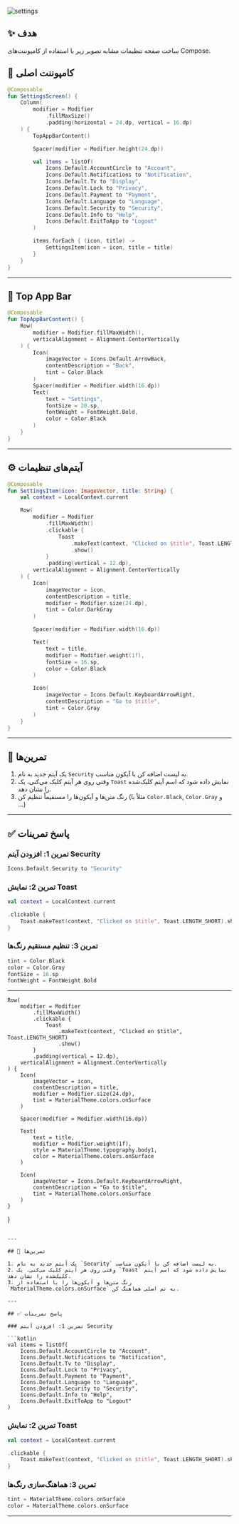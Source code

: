 



![settings](https://github.com/user-attachments/assets/71b9fda3-de7e-4f7b-ac86-df867f7b5c59)




## ✨ هدف

ساخت صفحه تنظیمات مشابه تصویر زیر با استفاده از کامپوننت‌های Compose.

## 📱 کامپوننت اصلی

```kotlin
@Composable
fun SettingsScreen() {
    Column(
        modifier = Modifier
            .fillMaxSize()
            .padding(horizontal = 24.dp, vertical = 16.dp)
    ) {
        TopAppBarContent()

        Spacer(modifier = Modifier.height(24.dp))

        val items = listOf(
            Icons.Default.AccountCircle to "Account",
            Icons.Default.Notifications to "Notification",
            Icons.Default.Tv to "Display",
            Icons.Default.Lock to "Privacy",
            Icons.Default.Payment to "Payment",
            Icons.Default.Language to "Language",
            Icons.Default.Security to "Security",
            Icons.Default.Info to "Help",
            Icons.Default.ExitToApp to "Logout"
        )

        items.forEach { (icon, title) ->
            SettingsItem(icon = icon, title = title)
        }
    }
}
```

---

## 📌 Top App Bar

```kotlin
@Composable
fun TopAppBarContent() {
    Row(
        modifier = Modifier.fillMaxWidth(),
        verticalAlignment = Alignment.CenterVertically
    ) {
        Icon(
            imageVector = Icons.Default.ArrowBack,
            contentDescription = "Back",
            tint = Color.Black
        )
        Spacer(modifier = Modifier.width(16.dp))
        Text(
            text = "Settings",
            fontSize = 20.sp,
            fontWeight = FontWeight.Bold,
            color = Color.Black
        )
    }
}
```

---

## ⚙️ آیتم‌های تنظیمات

```kotlin
@Composable
fun SettingsItem(icon: ImageVector, title: String) {
    val context = LocalContext.current

    Row(
        modifier = Modifier
            .fillMaxWidth()
            .clickable {
                Toast
                    .makeText(context, "Clicked on $title", Toast.LENGTH_SHORT)
                    .show()
            }
            .padding(vertical = 12.dp),
        verticalAlignment = Alignment.CenterVertically
    ) {
        Icon(
            imageVector = icon,
            contentDescription = title,
            modifier = Modifier.size(24.dp),
            tint = Color.DarkGray
        )

        Spacer(modifier = Modifier.width(16.dp))

        Text(
            text = title,
            modifier = Modifier.weight(1f),
            fontSize = 16.sp,
            color = Color.Black
        )

        Icon(
            imageVector = Icons.Default.KeyboardArrowRight,
            contentDescription = "Go to $title",
            tint = Color.Gray
        )
    }
}
```

---

## 🧪 تمرین‌ها

1. یک آیتم جدید به نام `Security` به لیست اضافه کن با آیکون مناسب.
2. وقتی روی هر آیتم کلیک می‌کنی، یک `Toast` نمایش داده شود که اسم آیتم کلیک‌شده را نشان دهد.
3. رنگ متن‌ها و آیکون‌ها را مستقیماً تنظیم کن (مثلاً با `Color.Black`, `Color.Gray` و ...)

---

## ✅ پاسخ تمرینات

### تمرین 1: افزودن آیتم Security

```kotlin
Icons.Default.Security to "Security"
```

### تمرین 2: نمایش Toast

```kotlin
val context = LocalContext.current

.clickable {
    Toast.makeText(context, "Clicked on $title", Toast.LENGTH_SHORT).show()
}
```

### تمرین 3: تنظیم مستقیم رنگ‌ها

```kotlin
tint = Color.Black
color = Color.Gray
fontSize = 16.sp
fontWeight = FontWeight.Bold
```

---


    Row(
        modifier = Modifier
            .fillMaxWidth()
            .clickable {
                Toast
                    .makeText(context, "Clicked on $title", Toast.LENGTH_SHORT)
                    .show()
            }
            .padding(vertical = 12.dp),
        verticalAlignment = Alignment.CenterVertically
    ) {
        Icon(
            imageVector = icon,
            contentDescription = title,
            modifier = Modifier.size(24.dp),
            tint = MaterialTheme.colors.onSurface
        )

        Spacer(modifier = Modifier.width(16.dp))

        Text(
            text = title,
            modifier = Modifier.weight(1f),
            style = MaterialTheme.typography.body1,
            color = MaterialTheme.colors.onSurface
        )

        Icon(
            imageVector = Icons.Default.KeyboardArrowRight,
            contentDescription = "Go to $title",
            tint = MaterialTheme.colors.onSurface
        )
    }
}
```

---

## 🧪 تمرین‌ها

1. یک آیتم جدید به نام `Security` به لیست اضافه کن با آیکون مناسب.
2. وقتی روی هر آیتم کلیک می‌کنی، یک `Toast` نمایش داده شود که اسم آیتم کلیک‌شده را نشان دهد.
3. رنگ متن‌ها و آیکون‌ها را با استفاده از `MaterialTheme.colors.onSurface` به تم اصلی هماهنگ کن.

---

## ✅ پاسخ تمرینات

### تمرین 1: افزودن آیتم Security

```kotlin
val items = listOf(
    Icons.Default.AccountCircle to "Account",
    Icons.Default.Notifications to "Notification",
    Icons.Default.Tv to "Display",
    Icons.Default.Lock to "Privacy",
    Icons.Default.Payment to "Payment",
    Icons.Default.Language to "Language",
    Icons.Default.Security to "Security",
    Icons.Default.Info to "Help",
    Icons.Default.ExitToApp to "Logout"
)
```

### تمرین 2: نمایش Toast

```kotlin
val context = LocalContext.current

.clickable {
    Toast.makeText(context, "Clicked on $title", Toast.LENGTH_SHORT).show()
}
```

### تمرین 3: هماهنگ‌سازی رنگ‌ها

```kotlin
tint = MaterialTheme.colors.onSurface
color = MaterialTheme.colors.onSurface
```

---

